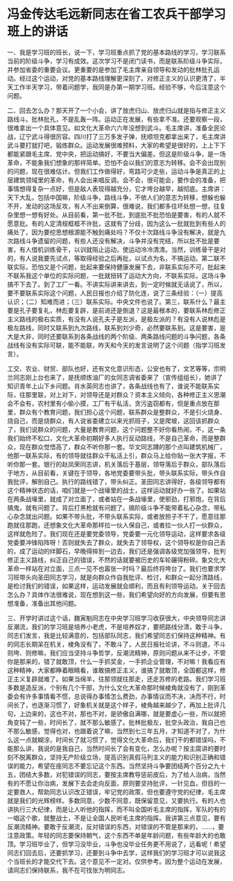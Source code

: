 # 冯金传达毛远新同志在省工农兵干部学习班上的讲话

一、我是学习班的班长，说一下，学习班重点抓了党的基本路线的学习，学习联系当前的阶级斗争，学习有成效。这次学习不是闭门读书，而是联系阶级斗争实际，并参加省委的重要会议。更重要的是参加了毛主席亲自领导和发动的批林批孔运动。经过这个运动，对党的基本路线理解更深刻了。对修正主义的认识更清了，半天工作半天学习，带着问题学，我同是办第一期学习班。经验不够，今后注意这个问题。

二、回去怎么办？那天开了一个小会，讲了放虎归山、放虎归山就是指与修正主义路线斗。批林批孔，不是乱轰一阵。运动正在发展，有些拿不准。还要观察一段，很难拿出一个具体意见。如文化大革命六六年没想到武斗。毛主席讲，准备全民论战，辽宁武斗得很厉容。四川打了三万多发子弹，抚顺坦克都拿出来了，毛主席讲武斗要打就打吧，锻炼群众。运动发展很难预料，大家的希望是很好的，上上下下都能紧跟毛主席、党中央，把运动搞好，不要当大偏差。但这是阶级斗争，是一场革命，不能象我们想象的那祥简单。恐怕不会以我们的意志为转移。会不会出现别的问题，现在很难估计。但我们工作做得好，弯路可少走些，运动斗争是真正的上层建筑领域里的革命，有人会出来唱反调，会不会，很可能会，要作会的准备，把事情想得复杂一点好，但是敌人表现得越充分，它才垮台越早，越彻底。主席讲：天下大乱，包括中国嘛，阶级斗争，路线斗争，不依人们的意志为转移，想躲也躲不开，发动的这场反攻，有人不出来倒算，很难说，我们都多往坏处想一想，往复杂里想一想有好处。从目前看，第一批不批，到底批不批恐怕是要害，有的人就不愿意批。有的人定清规框框不许批，这就有了分歧，因为这么一批就批到有些人的痛处了，因为要挖思想根源能不触到痛处吗？不仅十次路线斗争没有解决，就是九次路线斗争遗留的问题，有些人还没有解决，斗争并没有完结，所以批不批是要害，有人借机训练骨干，以训就阻止运动，使运动冷冷清清。当然，训练骨干是对的，有人说我要先试点，等取得经验之后再批，以试点为名，不搞运动。第二联不联实际，恐怕又是个问题，批起来要保持健康发展下去，非联系实际不可，批起来不联系我这个单位的实际问题，一批就扭转了运动大方向，不联系实际，这场斗争搞不下去了。到了工厂一看。不讲实际讲来讲去，到一定时候就无话说了，所以，要不要联系实际这个问题，人民日报也介绍了防化连，说了三条经验：（一）提高认识；（二）知难而进；（三）联系实际。中央文件也说了。第三，联系什么？最主要是孔子要复礼，林彪要复辟，是前进还是倒退？这是最根本的，要联系林彪修正主义路线的极右实质，有没有人说孔夫子是左派，是极左派的？有没有人说林彪是极左路线，同时又联系到九次路线，联系到刘少奇，必然要联系到。这是要害，是大是大非，同时还要联系到各条战线的两个阶级、两条路线问题的斗争问题，各条战线有没有实际可联，能不能联，昨天和今天的发言说明了这个问题（指学习班发言）。

工交、农业、财贸、部队也好，还有文化意识形态，公安也有了，文艺等等，宗明兰同志刚上台也来了，是抚顺炼油厂的女同志调省委来了（宣传组组长），她讲了知识青年上山下乡问题。肖水英同志也讲了，各条战线也有了，谁说不能联系实际，往那里联，对上对下，对领导还是对群众？资本主义倾向，各种修正主义思潮会不会有，农村里有小偷小摸，工厂有干私活，贪污盗窃都有，但是重点放在那里，群众有个教育问题，我们担心这个问题，联系群众是整群众，不是引火烧身、烧自己，而是烧群众，有人说省委建立以来光抓班子，又是爬坡，这回该抓群众了，我们说群众的问题，大量是教育问题，这个问题整不好你看热闹，不，这一条我们始终不松口，文化大革命初期好多人执行反动路线，不是自己革命，而是整群众，现在群众觉悟高了，群众不听你那一套。华文同志蹲的那个点叫建筑机械厂，他那一联系实际，有的领导就往群众干私活上引，群众马上给你贴一张大字报，不听你那一套。银行的赵凤荣同志讲，机关落后于基层，领导落后于群众，部队落后于地方，从目前看，关键在于领导，各地党委要带头批，带头联系实际，带头作自我批评，解剖自己。执行的路线错了，带头纠正。圣田同志讲得好，各级领导都有这个精神状态的话，咱们就是一个战壕里的战士，这样运动就好办一些了。如果站在两条战壕里，就成了对立面了，或者站在一条战壕里，使邪劲，打邪炮，在背后搞鬼，就有问题了。背后打黑枪就有问题了。搞阶级斗争不能带着私心杂念，带私心杂念就出问题。如果不带头批，不带头联系实际，或者放担子不干了，愿意往那跑就往那跑，还想象文化大革命那样拉一伙人保自己，或者拉一伙人打一伙群众，这样就危险了。我们现在还是要党委领导，党委要一元化领导运动，这样要求各级党委要冲锋陷阵呀！否则就失去了群众，就失去了领导权，这个领导权是你自己丢的，成了运动的绊脚石，早晚得摔到一边去，我们还是强调各级党加强领导，批判修正主义路线，纠正自己的错误，不然的话就要被历史的车轮碾得粉碎。象文化大革命一样站在对立面，三点一见不也嚣张一时吗？最后终将垮台了。我们也要求学习班带头向圣田同志学习，就是向群众作自我批评、检讨，和群众一起分清路线，是检讨我们的错误，如果这样，运动发展就会顺利，而且有利领导运动。关于回去怎么办？具体作法很难说，现在想到这一些，我们希望向好的方向发展，但要有思想准备，准备出其他问题。

三、开学时讲过这个话，魏寅魁同志在中央学习班学习收获很大，中央领导同志讲反潮流，我们的学习班是培养小老虎，不是培养奴才，要把路线分清，敢于斗争，同志们发言，我是比较满意的，包括部队同志，我们希望同志们保持这种精神。有的同志长期呆在机关，棱角没有了，不敢斗了，人民日报社论讲，不斗则退，不斗则垮、则修嘛，我们应当坚持斗争哲学，反潮流精神，原则问题从来不让步，不管你是那来的，错了就敢顶，什么一手抓奖金，一手抓企业管理，不对嘛！我看应有这种精神，大家都睁着眼睛看，谁敢搞修正主义，谁搞了就敢顶，全国都这样，修正主义复辟就难了。如果当绵羊，往那领就往那走，还走苏修的老路。我们学习班多数是造反派，个别有几个干部，为什么文化大革命那时候棱角就没有了，刚到革委会有许多事情看不惯，总说得办事情怎么费劲，办事情议而不决，决而不行，时间长了，也逐渐习惯了，好象机关就是这个样子，棱角越来越少了，再加上批评几句，上边来的，这也不对，那也不对，是骄傲自满哪，就是要虚心一些，所以就把角变钝了一些，时间长了，就不那么敏感了。批林批极左，批空头政治，我自己也不那么敏感，觉得也对，也跟着说了嘛，当然到七三年五月，才知道不对了，为什么这一点就糊涂，时间长了就习惯了，觉得文化大革命后，我们干的都错误吗，不能那么讲，我说的是我自己，当然时间长了会有变化，怎么办呢？按主腐讲的要时刻不脱离群众，坚持无产阶级立场，提高识别真假马列主义的能力和识别正确和错误的能力，希望在座同志不要忘记这个东西。当然坚持斗争要团结两个百分之九十五，团结大多数，对犯错误的同志，要按主席教导惩前皮后，为了给人治病，当然有的不愿让你治病，发展下去会走向反面，原则要坚持批评，一针见血，但目的一定要救人，帮助同志认识改正错误，牢记党的政策，但也要遵守党的纪律，毛主席就是我们的光辉榜样。多数同意，少数不同意，既保留意见，又要执行。有的人也讲执行三大纪律，而是让人听他的指挥，而不叫全国听毛主席的指挥，军队的有的一唱这个歌，就整战士，不是让全国人民听毛主席的指挥。我讲第三点意见，要有反潮流精神。要敢于反潮流，反对错误的东西，对错误的不管是那来的，……，要注意政策。年轻的同志要保持朝气，这个东西不单是年龄问题，有些年龄大的也敢顶。学习班毕业了，但学习没毕业，斗争也没毕业任务更不用说了，远看呢！希望同志们回去后，还要抓学习，还要到斗争中去学，这样我们的学习班才可以说我这个当班长的才能交代下去。这个意见不一定对。仅供参考。因为整个运动在发展，请同志们保持联系，我不在可找张为明同志。